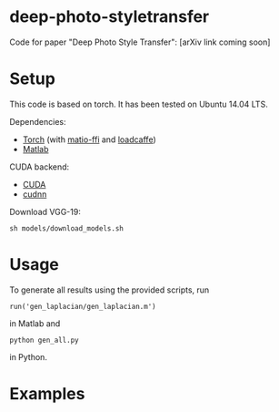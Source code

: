 # deep-photo-styletransfer
Code for paper "Deep Photo Style Transfer": [arXiv link coming soon]


# Setup
This code is based on torch. It has been tested on Ubuntu 14.04 LTS. 

Dependencies:
* [Torch](https://github.com/torch/torch7) (with [matio-ffi](https://github.com/soumith/matio-ffi.torch) and [loadcaffe](https://github.com/szagoruyko/loadcaffe))
* [Matlab](https://www.mathworks.com/)

CUDA backend:
* [CUDA](https://developer.nvidia.com/cuda-downloads)
* [cudnn](https://developer.nvidia.com/cudnn)

Download VGG-19:
```
sh models/download_models.sh
```


# Usage
To generate all results using the provided scripts, run 
```
run('gen_laplacian/gen_laplacian.m')
```
in Matlab and
```
python gen_all.py
```
in Python.



# Examples












